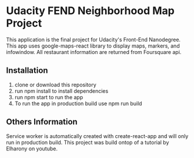# Udacity FEND Neighborhood Map Project
This application is the final project for Udacity's Front-End Nanodegree.
This app uses google-maps-react library to display maps, markers, and infowindow. 
All restaurant information are returned from Foursquare api.

## Installation
1. clone or download this repository
2. run npm install to install dependencies 
3. run npm start to run the app
4. To run the app in production build use npm run build

## Others Information
Service worker is automatically created with create-react-app and will only run in production build.
This project was build ontop of a tutorial by Elharony on youtube. 
